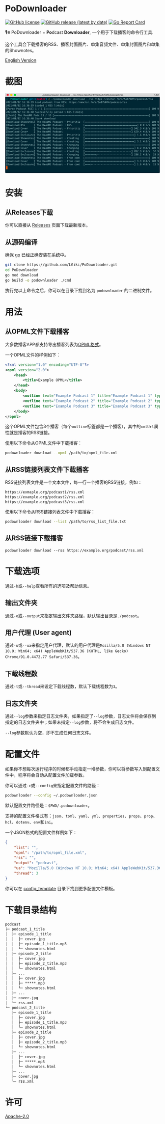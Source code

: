 # PoDownloader

[![GitHub license](https://img.shields.io/github/license/LGiki/PoDownloader?style=flat-square)](https://github.com/LGiki/PoDownloader) [![GitHub release (latest by date)](https://img.shields.io/github/v/release/LGiki/PoDownloader?style=flat-square)](https://github.com/LGiki/PoDownloader/releases) [![Go Report Card](https://goreportcard.com/badge/github.com/LGiki/PoDownloader)](https://goreportcard.com/report/github.com/LGiki/PoDownloader)

🎙️⬇️ PoDownloader = **Po**dcast **Downloader**, 一个用于下载播客的命令行工具.

这个工具会下载播客的RSS、播客封面图片、单集音频文件、单集封面图片和单集的Shownotes。

[English Version](https://github.com/LGiki/PoDownloader/blob/master/README.md)

# 截图

![](https://raw.githubusercontent.com/LGiki/PoDownloader/master/screenshot/screenshot.png)

# 安装

## 从Releases下载

你可以直接从 [Releases](https://github.com/LGiki/PoDownloader/releases) 页面下载最新版本。

## 从源码编译

确保 [go](https://golang.org/) 已经正确安装在系统中。

```bash
git clone https://github.com/LGiki/PoDownloader.git
cd PoDownloader
go mod download
go build -o podownloader ./cmd
```

执行完以上命令之后，你可以在目录下找到名为 `podownloader` 的二进制文件。

# 用法

## 从OPML文件下载播客

大多数播客APP都支持导出播客列表为[OPML格式](https://en.wikipedia.org/wiki/OPML)。

一个OPML文件的样例如下：

```xml
<?xml version="1.0" encoding="UTF-8"?>
<opml version="2.0">
    <head>
        <title>Example OPML</title>
    </head>
    <body>
        <outline text="Example Podcast 1" title="Example Podcast 1" type="rss" xmlUrl="https://exmaple.org/podcast1/rss.xml" />
        <outline text="Example Podcast 2" title="Example Podcast 2" type="rss" xmlUrl="https://exmaple.org/podcast2/rss.xml" />
        <outline text="Example Podcast 3" title="Example Podcast 3" type="rss" xmlUrl="https://exmaple.org/podcast3/rss.xml" />
    </body>
</opml>
```

这个OPML文件包含3个播客（每个`outline`标签都是一个播客），其中的`xmlUrl`属性就是播客的RSS链接。

使用以下命令从OPML文件中下载播客：

```bash
podownloader download --opml /path/to/opml_file.xml
```

## 从RSS链接列表文件下载播客

RSS链接列表文件是一个文本文件，每一行一个播客的RSS链接，例如：

```
https://exmaple.org/podcast1/rss.xml
https://example.org/podcast2/rss.xml
https://example.org/podcast3/rss.xml
```

使用以下命令从RSS链接列表文件中下载播客：

```bash
podownloader download --list /path/to/rss_list_file.txt
```

## 从RSS链接下载播客

```
podownloader download --rss https://example.org/podcast/rss.xml
```

# 下载选项

通过`-h`或`--help`查看所有的选项及帮助信息。

## 输出文件夹

通过`-o`或`--output`来指定输出文件夹路径，默认输出目录是`./podcast`。

## 用户代理 (User agent)

通过`-u`或`--ua`来指定用户代理，默认的用户代理是`Mozilla/5.0 (Windows NT 10.0; Win64; x64) AppleWebKit/537.36 (KHTML, like Gecko) Chrome/91.0.4472.77 Safari/537.36`。

## 下载线程数

通过`-t`或`--thread`来设定下载线程数，默认下载线程数为`3`。

## 日志文件夹

通过`--log`参数来指定日志文件夹，如果指定了`--log`参数，日志文件将会保存到指定的日志文件夹中；如果未指定`--log`参数，将不会生成日志文件。

`--log`参数默认为空，即不生成任何日志文件。

# 配置文件

如果你不想每次运行程序的时候都手动指定一堆参数，你可以将参数写入到配置文件中，程序将会自动从配置文件加载参数。

你可以通过`-c`或`--config`来指定配置文件的路径：

```bash
podownloader --config ~/.podownloader.json
```

默认配置文件路径是：`$PWD/.podownloader`。

支持的配置文件格式有：`json`、`toml`、`yaml`、`yml`、`properties`、`props`、`prop`、`hcl`、`dotenv`、`env`和`ini`。

一个JSON格式的配置文件样例如下：

```json
{
    "list": "",
    "opml": "/path/to/opml_file.xml",
    "rss": "",
    "output": "podcast",
    "ua": "Mozilla/5.0 (Windows NT 10.0; Win64; x64) AppleWebKit/537.36 (KHTML, like Gecko) Chrome/91.0.4472.77 Safari/537.36",
    "thread": 3
}
```

你可以在 [config_template](https://github.com/LGiki/PoDownloader/tree/master/config_template) 目录下找到更多配置文件模板。

# 下载目录结构

```
podcast
├─ podcast_1_title
│  ├─ episode_1_title
│  │  ├─ cover.jpg
│  │  ├─ episode_1_title.mp3
│  │  └─ shownotes.html
│  ├─ episode_2_title
│  │  ├─ cover.jpg
│  │  ├─ episode_2_title.mp3
│  │  └─ shownotes.html
│  ├─ ...
│  │  ├─ cover.jpg
│  │  ├─ *****.mp3
│  │  └─ shownotes.html
│  ├─ ...
│  ├─ cover.jpg
│  └─ rss.xml
└─ podcast_2_title
   ├─ episode_1_title
   │  ├─ cover.jpg
   │  ├─ episode_1_title.mp3
   │  └─ shownotes.html
   ├─ episode_2_title
   │  ├─ cover.jpg
   │  ├─ episode_2_title.mp3
   │  └─ shownotes.html
   ├─ ...
   │  ├─ cover.jpg
   │  ├─ *****.mp3
   │  └─ shownotes.html
   ├─ ...
   ├─ cover.jpg
   └─ rss.xml
```

# 许可

[Apache-2.0](https://github.com/LGiki/PoDownloader/blob/master/LICENSE)